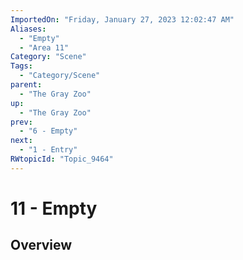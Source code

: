 ```yaml
---
ImportedOn: "Friday, January 27, 2023 12:02:47 AM"
Aliases:
  - "Empty"
  - "Area 11"
Category: "Scene"
Tags:
  - "Category/Scene"
parent:
  - "The Gray Zoo"
up:
  - "The Gray Zoo"
prev:
  - "6 - Empty"
next:
  - "1 - Entry"
RWtopicId: "Topic_9464"
---
```

# 11 - Empty
## Overview
